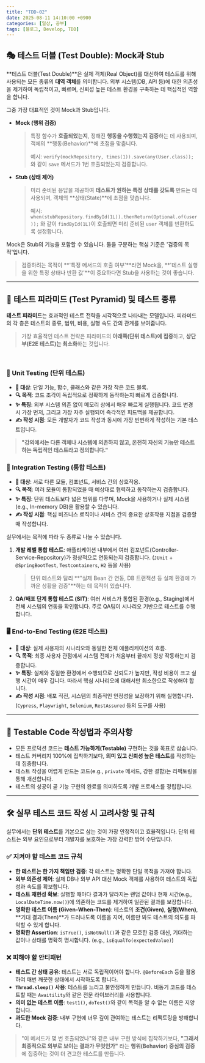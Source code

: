 ```yaml
---
title: "TDD-02"
date: 2025-08-11 14:10:00 +0900
categories: [일상, 공부]
tags: [블로그, Develop, TDD]
---
```


## 🎭 테스트 더블 (Test Double): Mock과 Stub

**테스트 더블(Test Double)**은 실제 객체(Real Object)를 대신하여 테스트를 위해 사용되는 모든 종류의 **대역 객체**를 의미합니다. 외부 시스템(DB, API 등)에 대한 의존성을 제거하여 독립적이고, 빠르며, 신뢰성 높은 테스트 환경을 구축하는 데 핵심적인 역할을 합니다.

그중 가장 대표적인 것이 Mock과 Stub입니다.

-   **Mock (행위 검증)**
    > 특정 함수가 **호출되었는지**, 정해진 **행동을 수행했는지 검증**하는 데 사용되며, 객체의 **행동(Behavior)**에 초점을 맞춥니다.
    >
    > 예시: `verify(mockRepository, times(1)).save(any(User.class));` 와 같이 `save` 메서드가 1번 호출되었는지 검증합니다.

-   **Stub (상태 제어)**
    > 미리 준비된 응답을 제공하여 **테스트가 원하는 특정 상태를 갖도록** 만드는 데 사용되며, 객체의 **상태(State)**에 초점을 맞춥니다.
    >
    > 예시: `when(stubRepository.findById(1L)).thenReturn(Optional.of(user));` 와 같이 `findById(1L)`이 호출되면 미리 준비된 `user` 객체를 반환하도록 설정합니다.

Mock은 Stub의 기능을 포함할 수 있습니다. 둘을 구분하는 핵심 기준은 '검증의 목적'입니다.

> 검증하려는 목적이 **'특정 메서드의 호출 여부'**라면 Mock을, **'테스트 실행을 위한 특정 상태나 반환 값'**이 중요하다면 Stub을 사용하는 것이 좋습니다.

---

## 🔺 테스트 피라미드 (Test Pyramid) 및 테스트 종류

**테스트 피라미드**는 효과적인 테스트 전략을 시각적으로 나타내는 모델입니다. 피라미드의 각 층은 테스트의 종류, 범위, 비용, 실행 속도 간의 관계를 보여줍니다.

> 가장 효율적인 테스트 전략은 피라미드의 **아래쪽(단위 테스트)에 집중**하고, **상단부(E2E 테스트)는 최소화**하는 것입니다.

<br>

### 🧪 Unit Testing (단위 테스트)

-   **🎯 대상**: 단일 기능, 함수, 클래스와 같은 가장 작은 코드 블록.
-   **🔍 목적**: 코드 조각이 독립적으로 정확하게 동작하는지 빠르게 검증합니다.
-   **✨ 특징**: 외부 시스템 의존 없이 메모리 상에서 매우 빠르게 실행됩니다. 코드 변경 시 가장 먼저, 그리고 가장 자주 실행되어 즉각적인 피드백을 제공합니다.
-   **✍️ 작성 시점**: 모든 개발자가 코드 작성과 동시에 가장 빈번하게 작성하는 기본 테스트입니다.

> **"강의에서는 다른 객체나 시스템에 의존하지 않고, 온전히 자신의 기능만 테스트하는 독립적인 테스트라고 정의합니다."**

### 🧩 Integration Testing (통합 테스트)

-   **🎯 대상**: 서로 다른 모듈, 컴포넌트, 서비스 간의 상호작용.
-   **🔍 목적**: 여러 모듈이 통합되었을 때 예상대로 협력하고 동작하는지 검증합니다.
-   **✨ 특징**: 단위 테스트보다 넓은 범위를 다루며, Mock을 사용하거나 실제 시스템(e.g., In-memory DB)을 활용할 수 있습니다.
-   **✍️ 작성 시점**: 핵심 비즈니스 로직이나 서비스 간의 중요한 상호작용 지점을 검증할 때 작성합니다.

실무에서는 목적에 따라 두 종류로 나눌 수 있습니다.

1.  **개발 레벨 통합 테스트**: 애플리케이션 내부에서 여러 컴포넌트(Controller-Service-Repository)가 정상적으로 연동되는지 검증합니다. (`JUnit` + `@SpringBootTest`, `Testcontainers`, `H2` 등을 사용)
    > 단위 테스트와 달리 **"실제 Bean 간 연동, DB 트랜잭션 등 실제 환경에 가까운 상황을 검증"**하는 데 목적이 있습니다.
2.  **QA/배포 단계 통합 테스트 (SIT)**: 여러 서비스가 통합된 환경(e.g., Staging)에서 전체 시스템의 연동을 확인합니다. 주로 QA팀이 시나리오 기반으로 테스트를 수행합니다.

### 🖥️ End-to-End Testing (E2E 테스트)

-   **🎯 대상**: 실제 사용자의 시나리오와 동일한 전체 애플리케이션의 흐름.
-   **🔍 목적**: 최종 사용자 관점에서 시스템 전체가 처음부터 끝까지 정상 작동하는지 검증합니다.
-   **✨ 특징**: 실제와 동일한 환경에서 수행되므로 신뢰도가 높지만, 작성 비용이 크고 실행 시간이 매우 깁니다. 따라서 핵심 시나리오에 대해서만 최소한으로 작성해야 합니다.
-   **✍️ 작성 시점**: 배포 직전, 시스템의 최종적인 안정성을 보장하기 위해 실행합니다. (`Cypress`, `Playwright`, `Selenium`, `RestAssured` 등의 도구를 사용)

---

## 📝 Testable Code 작성법과 주의사항

-   모든 프로덕션 코드는 **테스트 가능하게(Testable)** 구현하는 것을 목표로 삼습니다.
-   테스트 커버리지 100%에 집착하기보다, **의미 있고 신뢰성 높은 테스트**를 작성하는 데 집중합니다.
-   테스트 작성을 어렵게 만드는 코드(e.g., `private` 메서드, 강한 결합)는 리팩토링을 통해 개선합니다.
-   테스트의 성공이 곧 기능 구현의 완료를 의미하도록 개발 프로세스를 정립합니다.

---

## 🛠️ 실무 테스트 코드 작성 시 고려사항 및 규칙

실무에서는 **단위 테스트**를 기본으로 삼는 것이 가장 안정적이고 효율적입니다. 단위 테스트는 외부 요인으로부터 개발자를 보호하는 가장 강력한 방어 수단입니다.

### ✅ 지켜야 할 테스트 코드 규칙

-   **한 테스트는 한 가지 책임만 검증**: 각 테스트는 명확한 단일 목적을 가져야 합니다.
-   **외부 의존성 제어**: 실제 DB나 외부 API 대신 Mock 객체를 사용하여 테스트의 독립성과 속도를 확보합니다.
-   **테스트 재현성 확보**: 실행할 때마다 결과가 달라지는 랜덤 값이나 현재 시간(e.g., `LocalDateTime.now()`)에 의존하는 코드를 제거하여 일관된 결과를 보장합니다.
-   **명확한 테스트 이름 (Given-When-Then)**: 테스트의 **조건(Given)**, **실행(When)**, **기대 결과(Then)**가 드러나도록 이름을 지어, 이름만 봐도 테스트의 의도를 파악할 수 있게 합니다.
-   **명확한 Assertion**: `isTrue()`, `isNotNull()`과 같은 모호한 검증 대신, 기대하는 값이나 상태를 명확히 명시합니다. (e.g., `isEqualTo(expectedValue)`)

### ❌ 피해야 할 안티패턴

-   **테스트 간 상태 공유**: 테스트는 서로 독립적이어야 합니다. `@BeforeEach` 등을 활용하여 매번 깨끗한 상태에서 시작하도록 합니다.
-   **`Thread.sleep()` 사용**: 테스트를 느리고 불안정하게 만듭니다. 비동기 코드를 테스트할 때는 `Awaitility`와 같은 전문 라이브러리를 사용합니다.
-   **의미 없는 테스트 이름**: `test1()`, `doTest()`와 같이 목적을 알 수 없는 이름은 지양합니다.
-   **과도한 Mock 검증**: 내부 구현에 너무 깊이 관여하는 테스트는 리팩토링을 방해합니다.

> "이 메서드가 몇 번 호출되었나"와 같은 내부 구현 방식에 집착하기보다, **"그래서 최종적으로 외부로 보이는 결과가 무엇인가"** 라는 **행위(Behavior) 중심의 검증**에 집중하는 것이 더 견고한 테스트를 만듭니다.